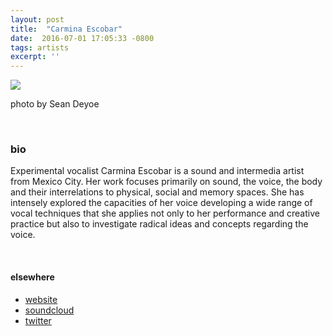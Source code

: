 ```yaml
---
layout: post
title:  "Carmina Escobar"
date:  2016-07-01 17:05:33 -0800
tags: artists
excerpt: ''
---
```


![]({{site.url}}/assets/escobar_for_webv2.jpg)

photo by Sean Deyoe

<br/>


### bio
Experimental vocalist Carmina Escobar is a sound and intermedia artist from Mexico City. Her work focuses primarily on sound, the voice, the body and their interrelations to physical, social and memory spaces. She has intensely explored the capacities of her voice developing a wide range of vocal techniques that she applies not only to her performance and creative practice but also to investigate radical ideas and concepts regarding the voice.

<br/>


#### elsewhere

* [website](http://carminaescobar.com/)
* [soundcloud](https://soundcloud.com/carmina)
* [twitter](https://twitter.com/Carmina_Escobar)
